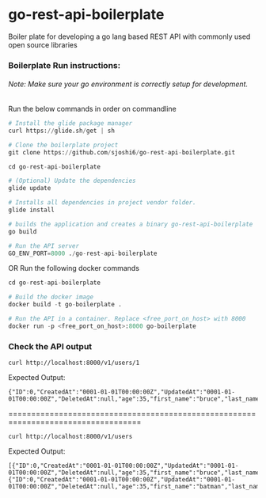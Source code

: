 # go-rest-api-boilerplate
Boiler plate for developing a go lang based REST API with commonly used open source libraries


### Boilerplate Run instructions:
###### Note: Make sure your go environment is correctly setup for development.

Run the below commands in order on commandline
```python
# Install the glide package manager
curl https://glide.sh/get | sh

# Clone the boilerplate project
git clone https://github.com/sjoshi6/go-rest-api-boilerplate.git

cd go-rest-api-boilerplate

# (Optional) Update the dependencies
glide update

# Installs all dependencies in project vendor folder.
glide install

# builds the application and creates a binary go-rest-api-boilerplate
go build

# Run the API server
GO_ENV_PORT=8000 ./go-rest-api-boilerplate
```

OR
Run the following docker commands
```python
cd go-rest-api-boilerplate

# Build the docker image
docker build -t go-boilerplate .

# Run the API in a container. Replace <free_port_on_host> with 8000
docker run -p <free_port_on_host>:8000 go-boilerplate
```

### Check the API output
```
curl http://localhost:8000/v1/users/1
```
Expected Output:
```
{"ID":0,"CreatedAt":"0001-01-01T00:00:00Z","UpdatedAt":"0001-01-01T00:00:00Z","DeletedAt":null,"age":35,"first_name":"bruce","last_name":"wayne"}
```
===================================================================================
```
curl http://localhost:8000/v1/users
```
Expected Output:
```
[{"ID":0,"CreatedAt":"0001-01-01T00:00:00Z","UpdatedAt":"0001-01-01T00:00:00Z","DeletedAt":null,"age":35,"first_name":"bruce","last_name":"wayne"},{"ID":0,"CreatedAt":"0001-01-01T00:00:00Z","UpdatedAt":"0001-01-01T00:00:00Z","DeletedAt":null,"age":35,"first_name":"batman","last_name":""}]
```
